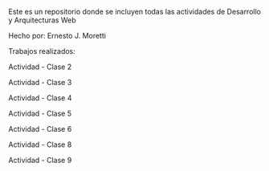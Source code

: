 Este es un repositorio donde se incluyen todas las actividades de Desarrollo y Arquitecturas Web

Hecho por: Ernesto J. Moretti

Trabajos realizados:

Actividad - Clase 2

Actividad - Clase 3

Actividad - Clase 4

Actividad - Clase 5

Actividad - Clase 6

Actividad - Clase 8

Actividad - Clase 9